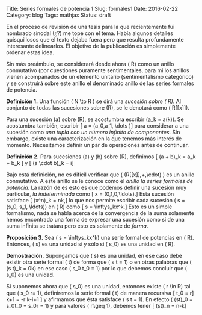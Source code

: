 Title: Series formales de potencia 1
Slug: formales1
Date: 2016-02-22
Category: blog
Tags: mathjax
Status: draft


En el proceso de revisión de una tesis para la que recientemente fui nombrado sinodal (¿?) me topé con el tema. Había algunos
detalles quisquillosos que el texto dejaba fuera pero que resulta profundamente interesante delinearlos. El objetivo
de la publicación es simplemente ordenar estas idea.

Sin más preámbulo, se considerará desde ahora \( R\) como un anillo conmutativo (por cuestiones puramente sentimentales, para mi los anillos
vienen acompañados de un elemento unitario (sentimentalismo categórico) y se construirá sobre este anillo el denominado
anillo de las series formales de potencia.


  **Definición 1.**  Una función \( N \to R \) se dirá una *sucesión sobre \( R\)*. Al conjunto de todas las sucesiones sobre \(R\),
  se le denotará como \( R[[x]]\).


Para una sucesión \(a\) sobre \(R\), se acostumbra escribir \(a_k = a(k)\). Se acostumbra también, escribir
\[ a = (a_0,a_1, \dots )\]
para considerar a una sucesión como *una tupla con un número infinito de componentes*. Sin embargo, existe una caracterización en
la que tenemos más interés de momento. Necesitamos definir un par de operaciones antes de continuar.


  **Definición 2.**  Para sucesiones \(a\) y \(b\) sobre \(R\), definimos
  \[ (a + b)_k = a_k + b_k \]
  y
  \[ (a \cdot b)_k = i\]


Bajo está definición, no es difícil verificar que \( (R[[x]],+,\cdot) \) es un anillo conmutativo.
A este anillo se le conoce como el *anillo la series formales de potencia*. La razón de es esto es que podemos definir
una sucesión muy particular, *la indeterminada* como
\[ x = (0,1,0,\ldots).\]
Esta sucesión satisface
\[ (x^n)_k = nk,\]
lo que nos permite escribir cada sucesión \( s = (s_0, s_1, \ldots)\) en \( R\) como
\[ s = \inftys_kx^k.\]
Esto es un simple formalismo, nada se habla acerca de la convergencia de la suma solamente hemos encontrado una
forma de expresar una sucesión como si de una suma infinita se tratara pero esto es solamente de *forma*.


  **Proposición 3.**  Sea \( s = \inftys_kx^k\) una serie formal de potencias en \( R\). Entonces,
  \( s\) es una unidad si y sólo si \( s_0\) es una unidad en \( R\).


  **Demostración.**  Supongamos que \( s\) es una unidad, en ese caso debe existir otra serie formal \( t\)
  de forma que \( s t = 1\) o en otras palabras que \( (s t)_k = 0k\) en ese caso
  \( s_0 t_0 = 1\) por lo que debemos concluir que \( s_0\) es una unidad.
  
  Si suponemos ahora que \( s_0\) es una unidad, entonces existe \( r \in R\) tal que \( s_0 r= 1\),
  definiremos la serie formal  \( t\) de manera recursiva
  \[ t_0 = r\]
  k+1 = -r k-i+1 \]
  y afirmamos que ésta satisface \( s t = 1\). En efecto \( (st)_0 = s_0t_0 = s_0r = 1\) y
  para valores \( n\geq 1\), debemos tener
  \[ (st)_n = n-k\]




